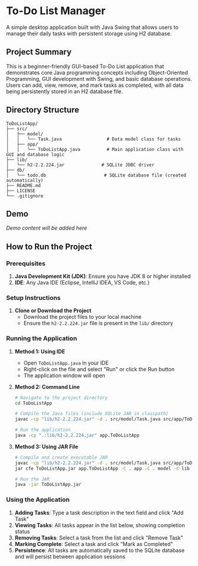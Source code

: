# To-Do List Manager

A simple desktop application built with Java Swing that allows users to manage their daily tasks with persistent storage using H2 database.

## Project Summary

This is a beginner-friendly GUI-based To-Do List application that demonstrates core Java programming concepts including Object-Oriented Programming, GUI development with Swing, and basic database operations. Users can add, view, remove, and mark tasks as completed, with all data being persistently stored in an H2 database file.

## Directory Structure

```
ToDoListApp/
├── src/
│   ├── model/
│   │   └── Task.java                 # Data model class for tasks
│   ├── app/
│   │   └── ToDoListApp.java          # Main application class with GUI and database logic
├── lib/
│   └── h2-2.2.224.jar              # SQLite JDBC driver
├── db/
│   └── todo.db                      # SQLite database file (created automatically)
├── README.md
├── LICENSE
└── .gitignore
```

## Demo

*Demo content will be added here*

## How to Run the Project

### Prerequisites
1. **Java Development Kit (JDK)**: Ensure you have JDK 8 or higher installed
2. **IDE**: Any Java IDE (Eclipse, IntelliJ IDEA, VS Code, etc.)

### Setup Instructions

1. **Clone or Download the Project**
   - Download the project files to your local machine
   - Ensure the `h2-2.2.224.jar` file is present in the `lib/` directory

### Running the Application

1. **Method 1: Using IDE**
   - Open `ToDoListApp.java` in your IDE
   - Right-click on the file and select "Run" or click the Run button
   - The application window will open

2. **Method 2: Command Line**
   ```bash
   # Navigate to the project directory
   cd ToDoListApp
   
   # Compile the Java files (include SQLite JAR in classpath)
   javac -cp "lib/h2-2.2.224.jar" -d . src/model/Task.java src/app/ToDoListApp.java
   
   # Run the application
   java -cp ".:lib/h2-2.2.224.jar" app.ToDoListApp
   ```

3. **Method 3: Using JAR File**
   ```bash
   # Compile and create executable JAR
   javac -cp "lib/h2-2.2.224.jar" -d . src/model/Task.java src/app/ToDoListApp.java
   jar cfe ToDoListApp.jar app.ToDoListApp -C . app -C . model -C lib h2-2.2.224.jar
   
   # Run the JAR
   java -jar ToDoListApp.jar
   ```

### Using the Application

1. **Adding Tasks**: Type a task description in the text field and click "Add Task"
2. **Viewing Tasks**: All tasks appear in the list below, showing completion status
3. **Removing Tasks**: Select a task from the list and click "Remove Task"
4. **Marking Complete**: Select a task and click "Mark as Completed"
5. **Persistence**: All tasks are automatically saved to the SQLite database and will persist between application sessions


